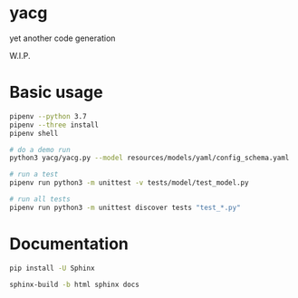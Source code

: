 # yacg
yet another code generation

W.I.P.

# Basic usage

```bash
pipenv --python 3.7
pipenv --three install
pipenv shell

# do a demo run
python3 yacg/yacg.py --model resources/models/yaml/config_schema.yaml

# run a test
pipenv run python3 -m unittest -v tests/model/test_model.py

# run all tests
pipenv run python3 -m unittest discover tests "test_*.py"
```

# Documentation

```bash
pip install -U Sphinx

sphinx-build -b html sphinx docs
```